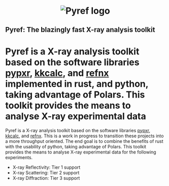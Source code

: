 <h1 align="center">
    <img src="https://github.com/WSU-Carbon-Lab/pyref/assets/73567020/f4883d3b-829e-48da-9a66-df50ecf357e5" alt="Pyref logo">
    <br>
</h1>

## Pyref: The blazingly fast X-ray analysis toolkit


Pyref is a X-ray analysis toolkit based on the software libraries [pypxr](https://github.com/usnistgov/P-RSoXR),
[kkcalc](https://github.com/benajamin/kkcalc), and [refnx](https://github.com/refnx/refnx) implemented in rust,
and python, taking advantage of Polars. This toolkit provides the means to analyse X-ray experimental data
=======
Pyref is a X-ray analysis toolkit based on the software libraries [pypxr](https://github.com/usnistgov/P-RSoXR), 
[kkcalc](https://github.com/benajamin/kkcalc), and [refnx](https://github.com/refnx/refnx). This is a work in progress to transition these projects into a more throughput oriented. The end goal is to combine the benefits of rust with the usability of python, taking advantage of Polars. This toolkit provides the means to analyse X-ray experimental data 
for the following experiments.

- X-ray Reflectivity: Tier 1 support
- X-ray Scattering: Tier 2 support
- X-ray Diffraction: Tier 3 support
